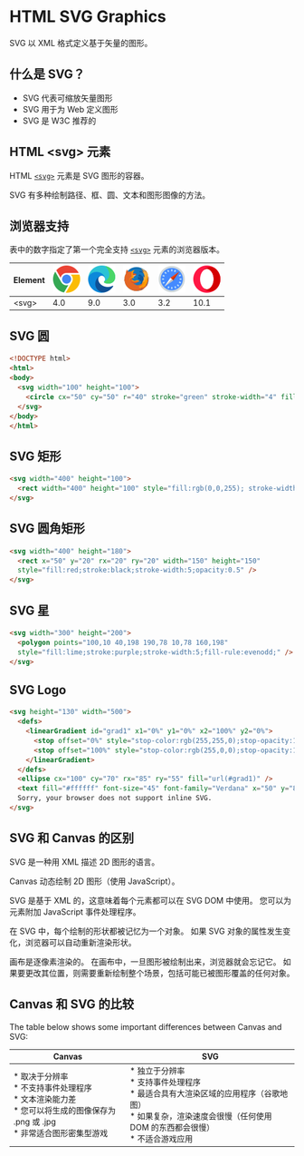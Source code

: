 HTML SVG Graphics
===

SVG 以 XML 格式定义基于矢量的图形。

## 什么是 SVG？

* SVG 代表可缩放矢量图形
* SVG 用于为 Web 定义图形
* SVG 是 W3C 推荐的

## HTML \<svg> 元素

HTML [`<svg>`](../tags/svg.md) 元素是 SVG 图形的容器。

SVG 有多种绘制路径、框、圆、文本和图形图像的方法。

## 浏览器支持

表中的数字指定了第一个完全支持 [`<svg>`](../tags/svg.md) 元素的浏览器版本。

| Element | ![chrome][1] | ![edge][2] | ![firefox][3] | ![safari][4] | ![opera][5] |
| ---- | ---- | ---- | ---- | ---- | ---- |
| \<svg>  | 4.0 | 9.0 | 3.0 | 3.2 | 10.1 |

## SVG 圆

```html idoc:preview:iframe
<!DOCTYPE html>
<html>
<body>
  <svg width="100" height="100">
    <circle cx="50" cy="50" r="40" stroke="green" stroke-width="4" fill="yellow">
  </svg>
</body>
</html>
```
<!--rehype:style=height: 150px;-->

## SVG 矩形

```html idoc:preview:iframe
<svg width="400" height="100">
  <rect width="400" height="100" style="fill:rgb(0,0,255); stroke-width:10; stroke:rgb(0,0,0)" />
</svg>
```
<!--rehype:style=height: 130px;-->

## SVG 圆角矩形

```html idoc:preview
<svg width="400" height="180">
  <rect x="50" y="20" rx="20" ry="20" width="150" height="150"
  style="fill:red;stroke:black;stroke-width:5;opacity:0.5" />
</svg>
```
<!--rehype:style=height: 230px;-->

## SVG 星

```html idoc:preview
<svg width="300" height="200">
  <polygon points="100,10 40,198 190,78 10,78 160,198"
  style="fill:lime;stroke:purple;stroke-width:5;fill-rule:evenodd;" />
</svg>
```
<!--rehype:style=height: 230px;-->

## SVG Logo

```html idoc:preview
<svg height="130" width="500">
  <defs>
    <linearGradient id="grad1" x1="0%" y1="0%" x2="100%" y2="0%">
      <stop offset="0%" style="stop-color:rgb(255,255,0);stop-opacity:1" />
      <stop offset="100%" style="stop-color:rgb(255,0,0);stop-opacity:1" />
    </linearGradient>
  </defs>
  <ellipse cx="100" cy="70" rx="85" ry="55" fill="url(#grad1)" />
  <text fill="#ffffff" font-size="45" font-family="Verdana" x="50" y="86">SVG</text>
  Sorry, your browser does not support inline SVG.
</svg>
```
<!--rehype:style=height: 180px;-->

## SVG 和 Canvas 的区别

SVG 是一种用 XML 描述 2D 图形的语言。

Canvas 动态绘制 2D 图形（使用 JavaScript）。

SVG 是基于 XML 的，这意味着每个元素都可以在 SVG DOM 中使用。 您可以为元素附加 JavaScript 事件处理程序。

在 SVG 中，每个绘制的形状都被记忆为一个对象。 如果 SVG 对象的属性发生变化，浏览器可以自动重新渲染形状。

画布是逐像素渲染的。 在画布中，一旦图形被绘制出来，浏览器就会忘记它。 如果要更改其位置，则需要重新绘制整个场景，包括可能已被图形覆盖的任何对象。

## Canvas 和 SVG 的比较

The table below shows some important differences between Canvas and SVG:

| Canvas | SVG |
| ---- | ---- |
| * 取决于分辨率 <br />* 不支持事件处理程序 <br />* 文本渲染能力差 <br />* 您可以将生成的图像保存为 .png 或 .jpg <br />* 非常适合图形密集型游戏 | * 独立于分辨率 <br />* 支持事件处理程序 <br />* 最适合具有大渲染区域的应用程序（谷歌地图）<br />* 如果复杂，渲染速度会很慢（任何使用 DOM 的东西都会很慢）<br /> * 不适合游戏应用 |



[1]: ../assets/chrome.svg
[2]: ../assets/edge.svg
[3]: ../assets/firefox.svg
[4]: ../assets/safari.svg
[5]: ../assets/opera.svg
